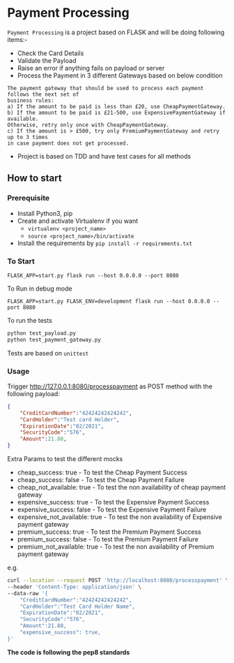 # Payment Processing 

`Payment Processing` is a project based on FLASK and will be doing following items:- 
- Check the Card Details 
- Validate the Payload
- Raise an error if anything fails on payload or server
- Process the Payment in 3 different Gateways based on below condition
```
The payment gateway that should be used to process each payment follows the next set of
business rules:
a) If the amount to be paid is less than £20, use CheapPaymentGateway.
b) If the amount to be paid is £21-500, use ExpensivePaymentGateway if available.
Otherwise, retry only once with CheapPaymentGateway.
c) If the amount is > £500, try only PremiumPaymentGateway and retry up to 3 times
in case payment does not get processed.
```
- Project is based on TDD and have test cases for all methods


## How to start

### Prerequisite
- Install Python3, pip
- Create and activate Virtualenv if you want
    - `virtualenv <project_name>`
    - `source <project_name>/bin/activate`
- Install the requirements by `pip install -r requirements.txt`

### To Start

```
FLASK_APP=start.py flask run --host 0.0.0.0 --port 8080
```

To Run in debug mode

```
FLASK_APP=start.py FLASK_ENV=development flask run --host 0.0.0.0 --port 8080
```

To run the tests
```sh
python test_payload.py
python test_payment_gateway.py
```

Tests are based on `unittest`

### Usage
Trigger http://127.0.0.1:8080/processpayment as POST method with the following payload:

```json
{
    "CreditCardNumber":"42424242424242",
    "CardHolder":"Test card Holder",
    "ExpirationDate":"02/2021",
    "SecurityCode":"576",
    "Amount":21.88,
}
```

Extra Params to test the different mocks
- cheap_success: true - To test the Cheap Payment Success
- cheap_success: false - To test the Cheap Payment Failure
- cheap_not_available: true - To test the non availability of cheap payment gateway
- expensive_success: true - To test the Expensive Payment Success
- expensive_success: false - To test the Expensive Payment Failure
- expensive_not_available: true - To test the non availability of Expensive payment gateway
- premium_success: true - To test the Premium Payment Success
- premium_success: false - To test the Premium Payment Failure
- premium_not_available: true - To test the non availability of Premium payment gateway
 
e.g.

```sh
curl --location --request POST 'http://localhost:8080/processpayment' \
--header 'Content-Type: application/json' \
--data-raw '{
    "CreditCardNumber":"42424242424242",
    "CardHolder":"Test Card Holder Name",
    "ExpirationDate":"02/2021",
    "SecurityCode":"576",
    "Amount":21.88,
    "expensive_success": true,
}'
```

**The code is following the pep8 standards**